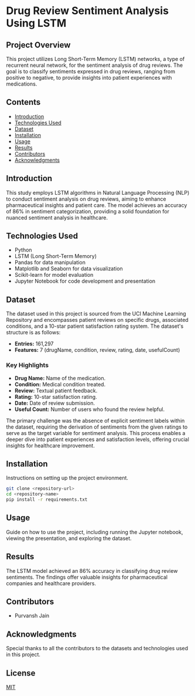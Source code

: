 # Drug Review Sentiment Analysis Using LSTM

## Project Overview
This project utilizes Long Short-Term Memory (LSTM) networks, a type of recurrent neural network, for the sentiment analysis of drug reviews. The goal is to classify sentiments expressed in drug reviews, ranging from positive to negative, to provide insights into patient experiences with medications.

## Contents
- [Introduction](#introduction)
- [Technologies Used](#technologies-used)
- [Dataset](#dataset)
- [Installation](#installation)
- [Usage](#usage)
- [Results](#results)
- [Contributors](#contributors)
- [Acknowledgments](#acknowledgments)

## Introduction
This study employs LSTM algorithms in Natural Language Processing (NLP) to conduct sentiment analysis on drug reviews, aiming to enhance pharmaceutical insights and patient care. The model achieves an accuracy of 86% in sentiment categorization, providing a solid foundation for nuanced sentiment analysis in healthcare.

## Technologies Used
- Python
- LSTM (Long Short-Term Memory)
- Pandas for data manipulation
- Matplotlib and Seaborn for data visualization
- Scikit-learn for model evaluation
- Jupyter Notebook for code development and presentation

## Dataset

The dataset used in this project is sourced from the UCI Machine Learning Repository and encompasses patient reviews on specific drugs, associated conditions, and a 10-star patient satisfaction rating system. The dataset's structure is as follows:

- **Entries:** 161,297
- **Features:** 7 (drugName, condition, review, rating, date, usefulCount)

### Key Highlights
- **Drug Name:** Name of the medication.
- **Condition:** Medical condition treated.
- **Review:** Textual patient feedback.
- **Rating:** 10-star satisfaction rating.
- **Date:** Date of review submission.
- **Useful Count:** Number of users who found the review helpful.

The primary challenge was the absence of explicit sentiment labels within the dataset, requiring the derivation of sentiments from the given ratings to serve as the target variable for sentiment analysis. This process enables a deeper dive into patient experiences and satisfaction levels, offering crucial insights for healthcare improvement.


## Installation
Instructions on setting up the project environment.
```bash
git clone <repository-url>
cd <repository-name>
pip install -r requirements.txt
```

## Usage
Guide on how to use the project, including running the Jupyter notebook, viewing the presentation, and exploring the dataset.

## Results
The LSTM model achieved an 86% accuracy in classifying drug review sentiments. The findings offer valuable insights for pharmaceutical companies and healthcare providers.

## Contributors
- Purvansh Jain

## Acknowledgments
Special thanks to all the contributors to the datasets and technologies used in this project.

## License
[MIT](LICENSE)